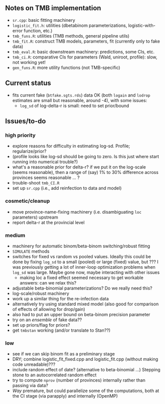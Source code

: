 ## Notes on TMB implementation

- `sr.cpp`: basic fitting machinery
- `logistic_fit.h`: utilities (dbetabinom parameterizations, logistic-with-error function, etc.)
- `tmb_funs.R`: utilities (TMB methods, general pipeline utils)
- `tmb_fit.R`: construct TMB models, parameters, fit (currently only to fake data)
- `tmb_eval.R`: basic downstream machinery: predictions, some CIs, etc.
- `tmb_ci.R`: comparative CIs for parameters (Wald, uniroot, profile): slow, not working yet!
- `gen_funs.R`: more utility functions (not TMB-specific)

## Current status

- fits current fake (`btfake.sgts.rds`) data OK (both `logain` and `lodrop` estimates are small but reasonable, around -4), with some issues:
   - `log_sd` of log-delta-r is small: need to set prior/bound

## Issues/to-do

### high priority

- explore reasons for difficulty in estimating log-sd. Profile; regularize/prior?
- (profile looks like log-sd should be going to zero. Is this just where start running into numerical trouble?)
- what's a reasonable prior for delta-r? if we put it on the log-scale (seems reasonable), then a range of (say) 1% to 30% difference across provinces seems reasonable ... ?
- trouble-shoot `tmb_CI.R`
- set up `sr.cpp` (i.e., add reinfection to data and model)

### cosmetic/cleanup

- move province-name-fixing machinery (i.e. disambiguating `loc` parameters) upstream
- report delta-r at the provincial level

### medium

- machinery for automatic binom/beta-binom switching/robust fitting
- `SIMULATE` methods
- switches for fixed vs random vs pooled values. Ideally this could be done by fixing `log_sd` to a small (pooled) or large (fixed) value, but ??? I was previously getting a lot of inner-loop optimization problems when `log_sd` was large. Maybe gone now, maybe interacting with other issues
    - making loc a fixed effect seemed necessary to get workable answers: can we relax this?
- adjustable beta-binomial parameterizations? Do we really need this?
- log-scale/robust machinery
- work up a similar thing for the re-infection data
- alternatively try using standard mixed model (also good for comparison of effects of allowing for drop/gain)
- also had to put an upper bound on beta-binom precision parameter
- try on an *ensemble* of fake data??
- set up priors/flag for priors?
- get `tmbstan` working (and/or translate to Stan??)

### low

- see if we can skip binom fit as a preliminary stage
- DRY; combine logistic_fit_fixed.cpp and logistic_fit.cpp (without making code unreadable)???
- include random effect of date? (alternative to beta-binomial ...) Stepping stone to an autocorrelated random effect
- try to compute `nprov` (number of provinces) internally rather than passing via data?
- *Way* premature, but could parallelize some of the computations, both at the CI stage (via parapply) and internally (OpenMP)
 
